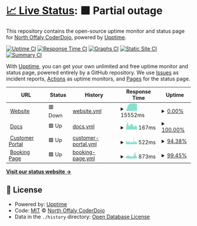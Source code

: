# [📈 Live Status](https://status.northoffalydojo.xyz): <!--live status--> **🟧 Partial outage**

This repository contains the open-source uptime monitor and status page for [North Offaly CoderDojo](https://northoffalydojo.xyz), powered by [Upptime](https://github.com/upptime/upptime).

[![Uptime CI](https://github.com/northoffalydojo/status/workflows/Uptime%20CI/badge.svg)](https://github.com/northoffalydojo/status/actions?query=workflow%3A%22Uptime+CI%22)
[![Response Time CI](https://github.com/northoffalydojo/status/workflows/Response%20Time%20CI/badge.svg)](https://github.com/northoffalydojo/status/actions?query=workflow%3A%22Response+Time+CI%22)
[![Graphs CI](https://github.com/northoffalydojo/status/workflows/Graphs%20CI/badge.svg)](https://github.com/northoffalydojo/status/actions?query=workflow%3A%22Graphs+CI%22)
[![Static Site CI](https://github.com/northoffalydojo/status/workflows/Static%20Site%20CI/badge.svg)](https://github.com/northoffalydojo/status/actions?query=workflow%3A%22Static+Site+CI%22)
[![Summary CI](https://github.com/northoffalydojo/status/workflows/Summary%20CI/badge.svg)](https://github.com/northoffalydojo/status/actions?query=workflow%3A%22Summary+CI%22)

With [Upptime](https://upptime.js.org), you can get your own unlimited and free uptime monitor and status page, powered entirely by a GitHub repository. We use [Issues](https://github.com/northoffalydojo/status/issues) as incident reports, [Actions](https://github.com/northoffalydojo/status/actions) as uptime monitors, and [Pages](https://status.northoffalydojo.xyz) for the status page.

<!--start: status pages-->
<!-- This summary is generated by Upptime (https://github.com/upptime/upptime) -->
<!-- Do not edit this manually, your changes will be overwritten -->
<!-- prettier-ignore -->
| URL | Status | History | Response Time | Uptime |
| --- | ------ | ------- | ------------- | ------ |
| <img alt="" src="https://favicons.githubusercontent.com/northoffalydojo.xyz" height="13"> [Website](https://northoffalydojo.xyz) | 🟥 Down | [website.yml](https://github.com/northoffalydojo/statuspage/commits/HEAD/history/website.yml) | <details><summary><img alt="Response time graph" src="./graphs/website/response-time-week.png" height="20"> 15552ms</summary><br><a href="https://status.northoffalydojo.xyz/history/website"><img alt="Response time 714" src="https://img.shields.io/endpoint?url=https%3A%2F%2Fraw.githubusercontent.com%2Fnorthoffalydojo%2Fstatuspage%2FHEAD%2Fapi%2Fwebsite%2Fresponse-time.json"></a><br><a href="https://status.northoffalydojo.xyz/history/website"><img alt="24-hour response time 0" src="https://img.shields.io/endpoint?url=https%3A%2F%2Fraw.githubusercontent.com%2Fnorthoffalydojo%2Fstatuspage%2FHEAD%2Fapi%2Fwebsite%2Fresponse-time-day.json"></a><br><a href="https://status.northoffalydojo.xyz/history/website"><img alt="7-day response time 15552" src="https://img.shields.io/endpoint?url=https%3A%2F%2Fraw.githubusercontent.com%2Fnorthoffalydojo%2Fstatuspage%2FHEAD%2Fapi%2Fwebsite%2Fresponse-time-week.json"></a><br><a href="https://status.northoffalydojo.xyz/history/website"><img alt="30-day response time 6887" src="https://img.shields.io/endpoint?url=https%3A%2F%2Fraw.githubusercontent.com%2Fnorthoffalydojo%2Fstatuspage%2FHEAD%2Fapi%2Fwebsite%2Fresponse-time-month.json"></a><br><a href="https://status.northoffalydojo.xyz/history/website"><img alt="1-year response time 714" src="https://img.shields.io/endpoint?url=https%3A%2F%2Fraw.githubusercontent.com%2Fnorthoffalydojo%2Fstatuspage%2FHEAD%2Fapi%2Fwebsite%2Fresponse-time-year.json"></a></details> | <details><summary><a href="https://status.northoffalydojo.xyz/history/website">0.00%</a></summary><a href="https://status.northoffalydojo.xyz/history/website"><img alt="All-time uptime 91.15%" src="https://img.shields.io/endpoint?url=https%3A%2F%2Fraw.githubusercontent.com%2Fnorthoffalydojo%2Fstatuspage%2FHEAD%2Fapi%2Fwebsite%2Fuptime.json"></a><br><a href="https://status.northoffalydojo.xyz/history/website"><img alt="24-hour uptime 0.00%" src="https://img.shields.io/endpoint?url=https%3A%2F%2Fraw.githubusercontent.com%2Fnorthoffalydojo%2Fstatuspage%2FHEAD%2Fapi%2Fwebsite%2Fuptime-day.json"></a><br><a href="https://status.northoffalydojo.xyz/history/website"><img alt="7-day uptime 0.00%" src="https://img.shields.io/endpoint?url=https%3A%2F%2Fraw.githubusercontent.com%2Fnorthoffalydojo%2Fstatuspage%2FHEAD%2Fapi%2Fwebsite%2Fuptime-week.json"></a><br><a href="https://status.northoffalydojo.xyz/history/website"><img alt="30-day uptime 28.74%" src="https://img.shields.io/endpoint?url=https%3A%2F%2Fraw.githubusercontent.com%2Fnorthoffalydojo%2Fstatuspage%2FHEAD%2Fapi%2Fwebsite%2Fuptime-month.json"></a><br><a href="https://status.northoffalydojo.xyz/history/website"><img alt="1-year uptime 91.15%" src="https://img.shields.io/endpoint?url=https%3A%2F%2Fraw.githubusercontent.com%2Fnorthoffalydojo%2Fstatuspage%2FHEAD%2Fapi%2Fwebsite%2Fuptime-year.json"></a></details>
| <img alt="" src="https://favicons.githubusercontent.com/support.northoffalydojo.xyz" height="13"> [Docs](https://support.northoffalydojo.xyz) | 🟩 Up | [docs.yml](https://github.com/northoffalydojo/statuspage/commits/HEAD/history/docs.yml) | <details><summary><img alt="Response time graph" src="./graphs/docs/response-time-week.png" height="20"> 167ms</summary><br><a href="https://status.northoffalydojo.xyz/history/docs"><img alt="Response time 231" src="https://img.shields.io/endpoint?url=https%3A%2F%2Fraw.githubusercontent.com%2Fnorthoffalydojo%2Fstatuspage%2FHEAD%2Fapi%2Fdocs%2Fresponse-time.json"></a><br><a href="https://status.northoffalydojo.xyz/history/docs"><img alt="24-hour response time 115" src="https://img.shields.io/endpoint?url=https%3A%2F%2Fraw.githubusercontent.com%2Fnorthoffalydojo%2Fstatuspage%2FHEAD%2Fapi%2Fdocs%2Fresponse-time-day.json"></a><br><a href="https://status.northoffalydojo.xyz/history/docs"><img alt="7-day response time 167" src="https://img.shields.io/endpoint?url=https%3A%2F%2Fraw.githubusercontent.com%2Fnorthoffalydojo%2Fstatuspage%2FHEAD%2Fapi%2Fdocs%2Fresponse-time-week.json"></a><br><a href="https://status.northoffalydojo.xyz/history/docs"><img alt="30-day response time 179" src="https://img.shields.io/endpoint?url=https%3A%2F%2Fraw.githubusercontent.com%2Fnorthoffalydojo%2Fstatuspage%2FHEAD%2Fapi%2Fdocs%2Fresponse-time-month.json"></a><br><a href="https://status.northoffalydojo.xyz/history/docs"><img alt="1-year response time 231" src="https://img.shields.io/endpoint?url=https%3A%2F%2Fraw.githubusercontent.com%2Fnorthoffalydojo%2Fstatuspage%2FHEAD%2Fapi%2Fdocs%2Fresponse-time-year.json"></a></details> | <details><summary><a href="https://status.northoffalydojo.xyz/history/docs">100.00%</a></summary><a href="https://status.northoffalydojo.xyz/history/docs"><img alt="All-time uptime 99.99%" src="https://img.shields.io/endpoint?url=https%3A%2F%2Fraw.githubusercontent.com%2Fnorthoffalydojo%2Fstatuspage%2FHEAD%2Fapi%2Fdocs%2Fuptime.json"></a><br><a href="https://status.northoffalydojo.xyz/history/docs"><img alt="24-hour uptime 100.00%" src="https://img.shields.io/endpoint?url=https%3A%2F%2Fraw.githubusercontent.com%2Fnorthoffalydojo%2Fstatuspage%2FHEAD%2Fapi%2Fdocs%2Fuptime-day.json"></a><br><a href="https://status.northoffalydojo.xyz/history/docs"><img alt="7-day uptime 100.00%" src="https://img.shields.io/endpoint?url=https%3A%2F%2Fraw.githubusercontent.com%2Fnorthoffalydojo%2Fstatuspage%2FHEAD%2Fapi%2Fdocs%2Fuptime-week.json"></a><br><a href="https://status.northoffalydojo.xyz/history/docs"><img alt="30-day uptime 100.00%" src="https://img.shields.io/endpoint?url=https%3A%2F%2Fraw.githubusercontent.com%2Fnorthoffalydojo%2Fstatuspage%2FHEAD%2Fapi%2Fdocs%2Fuptime-month.json"></a><br><a href="https://status.northoffalydojo.xyz/history/docs"><img alt="1-year uptime 99.99%" src="https://img.shields.io/endpoint?url=https%3A%2F%2Fraw.githubusercontent.com%2Fnorthoffalydojo%2Fstatuspage%2FHEAD%2Fapi%2Fdocs%2Fuptime-year.json"></a></details>
| <img alt="" src="https://favicons.githubusercontent.com/portal.northoffalydojo.xyz" height="13"> [Customer Portal](https://portal.northoffalydojo.xyz/support) | 🟩 Up | [customer-portal.yml](https://github.com/northoffalydojo/statuspage/commits/HEAD/history/customer-portal.yml) | <details><summary><img alt="Response time graph" src="./graphs/customer-portal/response-time-week.png" height="20"> 522ms</summary><br><a href="https://status.northoffalydojo.xyz/history/customer-portal"><img alt="Response time 743" src="https://img.shields.io/endpoint?url=https%3A%2F%2Fraw.githubusercontent.com%2Fnorthoffalydojo%2Fstatuspage%2FHEAD%2Fapi%2Fcustomer-portal%2Fresponse-time.json"></a><br><a href="https://status.northoffalydojo.xyz/history/customer-portal"><img alt="24-hour response time 504" src="https://img.shields.io/endpoint?url=https%3A%2F%2Fraw.githubusercontent.com%2Fnorthoffalydojo%2Fstatuspage%2FHEAD%2Fapi%2Fcustomer-portal%2Fresponse-time-day.json"></a><br><a href="https://status.northoffalydojo.xyz/history/customer-portal"><img alt="7-day response time 522" src="https://img.shields.io/endpoint?url=https%3A%2F%2Fraw.githubusercontent.com%2Fnorthoffalydojo%2Fstatuspage%2FHEAD%2Fapi%2Fcustomer-portal%2Fresponse-time-week.json"></a><br><a href="https://status.northoffalydojo.xyz/history/customer-portal"><img alt="30-day response time 548" src="https://img.shields.io/endpoint?url=https%3A%2F%2Fraw.githubusercontent.com%2Fnorthoffalydojo%2Fstatuspage%2FHEAD%2Fapi%2Fcustomer-portal%2Fresponse-time-month.json"></a><br><a href="https://status.northoffalydojo.xyz/history/customer-portal"><img alt="1-year response time 743" src="https://img.shields.io/endpoint?url=https%3A%2F%2Fraw.githubusercontent.com%2Fnorthoffalydojo%2Fstatuspage%2FHEAD%2Fapi%2Fcustomer-portal%2Fresponse-time-year.json"></a></details> | <details><summary><a href="https://status.northoffalydojo.xyz/history/customer-portal">94.38%</a></summary><a href="https://status.northoffalydojo.xyz/history/customer-portal"><img alt="All-time uptime 99.00%" src="https://img.shields.io/endpoint?url=https%3A%2F%2Fraw.githubusercontent.com%2Fnorthoffalydojo%2Fstatuspage%2FHEAD%2Fapi%2Fcustomer-portal%2Fuptime.json"></a><br><a href="https://status.northoffalydojo.xyz/history/customer-portal"><img alt="24-hour uptime 84.99%" src="https://img.shields.io/endpoint?url=https%3A%2F%2Fraw.githubusercontent.com%2Fnorthoffalydojo%2Fstatuspage%2FHEAD%2Fapi%2Fcustomer-portal%2Fuptime-day.json"></a><br><a href="https://status.northoffalydojo.xyz/history/customer-portal"><img alt="7-day uptime 94.38%" src="https://img.shields.io/endpoint?url=https%3A%2F%2Fraw.githubusercontent.com%2Fnorthoffalydojo%2Fstatuspage%2FHEAD%2Fapi%2Fcustomer-portal%2Fuptime-week.json"></a><br><a href="https://status.northoffalydojo.xyz/history/customer-portal"><img alt="30-day uptime 98.69%" src="https://img.shields.io/endpoint?url=https%3A%2F%2Fraw.githubusercontent.com%2Fnorthoffalydojo%2Fstatuspage%2FHEAD%2Fapi%2Fcustomer-portal%2Fuptime-month.json"></a><br><a href="https://status.northoffalydojo.xyz/history/customer-portal"><img alt="1-year uptime 99.00%" src="https://img.shields.io/endpoint?url=https%3A%2F%2Fraw.githubusercontent.com%2Fnorthoffalydojo%2Fstatuspage%2FHEAD%2Fapi%2Fcustomer-portal%2Fuptime-year.json"></a></details>
| <img alt="" src="https://favicons.githubusercontent.com/ti.to" height="13"> [Booking Page](https://ti.to/northoffalydojo) | 🟩 Up | [booking-page.yml](https://github.com/northoffalydojo/statuspage/commits/HEAD/history/booking-page.yml) | <details><summary><img alt="Response time graph" src="./graphs/booking-page/response-time-week.png" height="20"> 873ms</summary><br><a href="https://status.northoffalydojo.xyz/history/booking-page"><img alt="Response time 809" src="https://img.shields.io/endpoint?url=https%3A%2F%2Fraw.githubusercontent.com%2Fnorthoffalydojo%2Fstatuspage%2FHEAD%2Fapi%2Fbooking-page%2Fresponse-time.json"></a><br><a href="https://status.northoffalydojo.xyz/history/booking-page"><img alt="24-hour response time 1147" src="https://img.shields.io/endpoint?url=https%3A%2F%2Fraw.githubusercontent.com%2Fnorthoffalydojo%2Fstatuspage%2FHEAD%2Fapi%2Fbooking-page%2Fresponse-time-day.json"></a><br><a href="https://status.northoffalydojo.xyz/history/booking-page"><img alt="7-day response time 873" src="https://img.shields.io/endpoint?url=https%3A%2F%2Fraw.githubusercontent.com%2Fnorthoffalydojo%2Fstatuspage%2FHEAD%2Fapi%2Fbooking-page%2Fresponse-time-week.json"></a><br><a href="https://status.northoffalydojo.xyz/history/booking-page"><img alt="30-day response time 739" src="https://img.shields.io/endpoint?url=https%3A%2F%2Fraw.githubusercontent.com%2Fnorthoffalydojo%2Fstatuspage%2FHEAD%2Fapi%2Fbooking-page%2Fresponse-time-month.json"></a><br><a href="https://status.northoffalydojo.xyz/history/booking-page"><img alt="1-year response time 809" src="https://img.shields.io/endpoint?url=https%3A%2F%2Fraw.githubusercontent.com%2Fnorthoffalydojo%2Fstatuspage%2FHEAD%2Fapi%2Fbooking-page%2Fresponse-time-year.json"></a></details> | <details><summary><a href="https://status.northoffalydojo.xyz/history/booking-page">99.45%</a></summary><a href="https://status.northoffalydojo.xyz/history/booking-page"><img alt="All-time uptime 99.94%" src="https://img.shields.io/endpoint?url=https%3A%2F%2Fraw.githubusercontent.com%2Fnorthoffalydojo%2Fstatuspage%2FHEAD%2Fapi%2Fbooking-page%2Fuptime.json"></a><br><a href="https://status.northoffalydojo.xyz/history/booking-page"><img alt="24-hour uptime 97.79%" src="https://img.shields.io/endpoint?url=https%3A%2F%2Fraw.githubusercontent.com%2Fnorthoffalydojo%2Fstatuspage%2FHEAD%2Fapi%2Fbooking-page%2Fuptime-day.json"></a><br><a href="https://status.northoffalydojo.xyz/history/booking-page"><img alt="7-day uptime 99.45%" src="https://img.shields.io/endpoint?url=https%3A%2F%2Fraw.githubusercontent.com%2Fnorthoffalydojo%2Fstatuspage%2FHEAD%2Fapi%2Fbooking-page%2Fuptime-week.json"></a><br><a href="https://status.northoffalydojo.xyz/history/booking-page"><img alt="30-day uptime 99.87%" src="https://img.shields.io/endpoint?url=https%3A%2F%2Fraw.githubusercontent.com%2Fnorthoffalydojo%2Fstatuspage%2FHEAD%2Fapi%2Fbooking-page%2Fuptime-month.json"></a><br><a href="https://status.northoffalydojo.xyz/history/booking-page"><img alt="1-year uptime 99.94%" src="https://img.shields.io/endpoint?url=https%3A%2F%2Fraw.githubusercontent.com%2Fnorthoffalydojo%2Fstatuspage%2FHEAD%2Fapi%2Fbooking-page%2Fuptime-year.json"></a></details>

<!--end: status pages-->

[**Visit our status website →**](https://status.northoffalydojo.xyz)

## 📄 License

- Powered by: [Upptime](https://github.com/upptime/upptime)
- Code: [MIT](./LICENSE) © [North Offaly CoderDojo](https://northoffalydojo.xyz)
- Data in the `./history` directory: [Open Database License](https://opendatacommons.org/licenses/odbl/1-0/)
